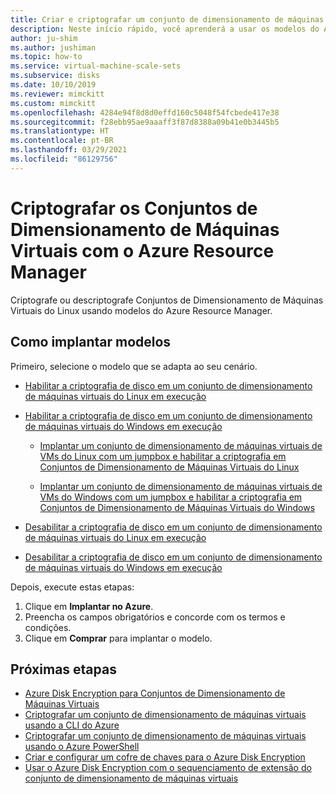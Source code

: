 ```yaml
---
title: Criar e criptografar um conjunto de dimensionamento de máquinas virtuais com modelos do Azure Resource Manager
description: Neste início rápido, você aprenderá a usar os modelos do Azure Resource Manager para criar e criptografar um conjunto de dimensionamento de máquinas virtuais
author: ju-shim
ms.author: jushiman
ms.topic: how-to
ms.service: virtual-machine-scale-sets
ms.subservice: disks
ms.date: 10/10/2019
ms.reviewer: mimckitt
ms.custom: mimckitt
ms.openlocfilehash: 4284e94f8d8d0effd160c5048f54fcbede417e38
ms.sourcegitcommit: f28ebb95ae9aaaff3f87d8388a09b41e0b3445b5
ms.translationtype: HT
ms.contentlocale: pt-BR
ms.lasthandoff: 03/29/2021
ms.locfileid: "86129756"
---
```

# <a name="encrypt-virtual-machine-scale-sets-with-azure-resource-manager"></a>Criptografar os Conjuntos de Dimensionamento de Máquinas Virtuais com o Azure Resource Manager

Criptografe ou descriptografe Conjuntos de Dimensionamento de Máquinas Virtuais do Linux usando modelos do Azure Resource Manager.

## <a name="deploying-templates"></a>Como implantar modelos

Primeiro, selecione o modelo que se adapta ao seu cenário.

- [Habilitar a criptografia de disco em um conjunto de dimensionamento de máquinas virtuais do Linux em execução](https://github.com/Azure/azure-quickstart-templates/tree/master/201-encrypt-running-vmss-linux)

- [Habilitar a criptografia de disco em um conjunto de dimensionamento de máquinas virtuais do Windows em execução](https://github.com/Azure/azure-quickstart-templates/tree/master/201-encrypt-running-vmss-windows)

  - [Implantar um conjunto de dimensionamento de máquinas virtuais de VMs do Linux com um jumpbox e habilitar a criptografia em Conjuntos de Dimensionamento de Máquinas Virtuais do Linux](https://github.com/Azure/azure-quickstart-templates/tree/master/201-encrypt-vmss-linux-jumpbox)

  - [Implantar um conjunto de dimensionamento de máquinas virtuais de VMs do Windows com um jumpbox e habilitar a criptografia em Conjuntos de Dimensionamento de Máquinas Virtuais do Windows](https://github.com/Azure/azure-quickstart-templates/tree/master/201-encrypt-vmss-windows-jumpbox)

- [Desabilitar a criptografia de disco em um conjunto de dimensionamento de máquinas virtuais do Linux em execução](https://github.com/Azure/azure-quickstart-templates/tree/master/201-decrypt-vmss-linux)

- [Desabilitar a criptografia de disco em um conjunto de dimensionamento de máquinas virtuais do Windows em execução](https://github.com/Azure/azure-quickstart-templates/tree/master/201-decrypt-vmss-windows)

Depois, execute estas etapas:

1. Clique em **Implantar no Azure**.
2. Preencha os campos obrigatórios e concorde com os termos e condições.
3. Clique em **Comprar** para implantar o modelo.

## <a name="next-steps"></a>Próximas etapas

- [Azure Disk Encryption para Conjuntos de Dimensionamento de Máquinas Virtuais](disk-encryption-overview.md)
- [Criptografar um conjunto de dimensionamento de máquinas virtuais usando a CLI do Azure](disk-encryption-cli.md)
- [Criptografar um conjunto de dimensionamento de máquinas virtuais usando o Azure PowerShell](disk-encryption-powershell.md)
- [Criar e configurar um cofre de chaves para o Azure Disk Encryption](disk-encryption-key-vault.md)
- [Usar o Azure Disk Encryption com o sequenciamento de extensão do conjunto de dimensionamento de máquinas virtuais](disk-encryption-extension-sequencing.md)
